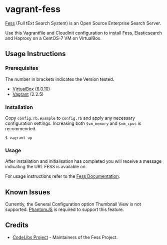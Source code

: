 # vagrant-fess 

[Fess](http://fess.codelibs.org/) (Full tExt Search System) is an Open Source Enterprise Search Server.

Use this Vagrantfile and CloudInit configuration to install Fess, Elasticsearch and Haproxy on a CentOS-7 VM on VirtualBox.

## Usage Instructions

### Prerequisites

The number in brackets indicates the Version tested.

- [VirtualBox](https://www.virtualbox.org) (6.0.10)
- [Vagrant](https://www.vagrantup.com) (2.2.5)

### Installation

Copy `config.rb.example` to `config.rb` and apply any necessary configuration settings. Increasing both `$vm_memory` and `$vm_cpus` is recommended.

```
$ vagrant up
```

### Usage

After installation and initialisation has completed you will receive a message indicating the URL FESS is available on.

For usage instructions refer to the [Fess Documentation](http://fess.codelibs.org/).

## Known Issues

Currently, the General Configuration option Thumbnail View is not supported. [PhantomJS](http://phantomjs.org/) is required to support this feature.

## Credits

- [CodeLibs Project](https://github.com/codelibs) - Maintainers of the Fess Project.
